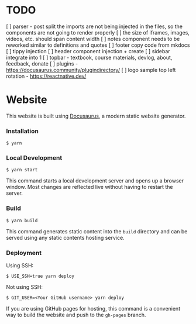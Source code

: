 # TODO
[ ] parser - post split the imports are not being injected in the files, so the components are not going to render properly
[ ] the size of iframes, images, videos, etc. should span content width
[ ] notes component needs to be reworked similar to definitions and quotes
[ ] footer copy code from mkdocs
[ ] tippy injection
[ ] header component injection + create
[ ] sidebar integrate into 1
[ ] topbar - textbook, course materials, devlog, about, feedback, donate
[ ] plugins - https://docusaurus.community/plugindirectory/
[ ] logo sample top left rotation - https://reactnative.dev/


# Website

This website is built using [Docusaurus](https://docusaurus.io/), a modern static website generator.

### Installation

```
$ yarn
```

### Local Development

```
$ yarn start
```

This command starts a local development server and opens up a browser window. Most changes are reflected live without having to restart the server.

### Build

```
$ yarn build
```

This command generates static content into the `build` directory and can be served using any static contents hosting service.

### Deployment

Using SSH:

```
$ USE_SSH=true yarn deploy
```

Not using SSH:

```
$ GIT_USER=<Your GitHub username> yarn deploy
```

If you are using GitHub pages for hosting, this command is a convenient way to build the website and push to the `gh-pages` branch.

